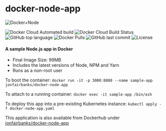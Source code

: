 # docker-node-app

![Docker+Node](https://raw.githubusercontent.com/jonfairbanks/docker-node-app/master/logo.jpg)

![Docker Cloud Automated build](https://img.shields.io/docker/cloud/automated/jonfairbanks/docker-node-app.svg)
![Docker Cloud Build Status](https://img.shields.io/docker/cloud/build/jonfairbanks/docker-node-app.svg)
![GitHub top language](https://img.shields.io/github/languages/top/jonfairbanks/docker-node-app.svg)
![Docker Pulls](https://img.shields.io/docker/pulls/jonfairbanks/docker-node-app.svg)
![GitHub last commit](https://img.shields.io/github/last-commit/jonfairbanks/docker-node-app.svg)
![License](https://img.shields.io/github/license/jonfairbanks/docker-node-app.svg?style=flat)
#### A sample Node.js app in Docker

- Final Image Size: 99MB
- Includes the latest versions of Node, NPM and Yarn
- Runs as a non-root user

To boot the container: 
`docker run -it -p 3000:8080 --name sample-app jonfairbanks/docker-node-app`

To attach to a running container:
`docker exec -it sample-app /bin/ash`

To deploy this app into a pre-existing Kubernetes instance:
`kubectl apply -f docker-node-app.yaml`

This application is also available from Dockerhub under [jonfairbanks/docker-node-app](https://hub.docker.com/r/jonfairbanks/docker-node-app)
